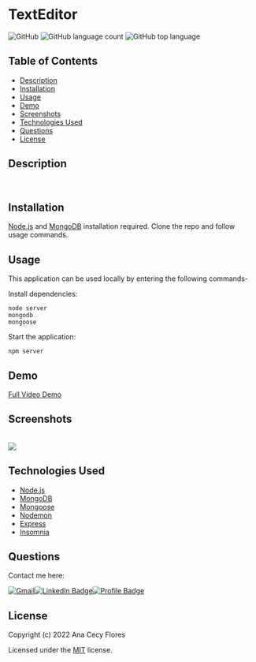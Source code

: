 # TextEditor

![GitHub](https://img.shields.io/github/license/anacecyflores1/TextEditor)
![GitHub language count](https://img.shields.io/github/languages/count/anacecyflores1/TextEditor)
![GitHub top language](https://img.shields.io/github/languages/top/anacecyflores1/TextEditor)

## Table of Contents

- [Description](#description)
- [Installation](#installation)
- [Usage](#usage)
- [Demo](#demo)
- [Screenshots](#screenshots)
- [Technologies Used](#technologies-used)
- [Questions](#questions)
- [License](#license)

## Description

<br> 

## Installation

[Node.js](https://nodejs.org/en/) and [MongoDB](https://www.mongodb.com/) installation required. Clone the repo and follow usage commands.

## Usage

This application can be used locally by entering the following commands-

Install dependencies:

```
node server
mongodb
mongoose
```

Start the application:

```
npm server
```

## Demo

[Full Video Demo]()

## Screenshots

<br>
<img src="/assets/" alt=" " title="">

## Technologies Used

- [Node.js](https://nodejs.org/en/)
- [MongoDB](https://www.mongodb.com/)
- [Mongoose](https://www.npmjs.com/package/mongoose)
- [Nodemon](https://www.npmjs.com/package/nodemon)
- [Express](https://expressjs.com/)
- [Insomnia](https://insomnia.rest/)

## Questions
Contact me here:

<a href="mailto: anacecyflores1@gmail.com"><img src="https://img.shields.io/badge/Gmail-D14836?style=for-the-badge&logo=gmail&logoColor=white&color=071A2C" alt="Gmail"/></a><a href="https://www.linkedin.com/in/anacecyflores/"><img src="https://img.shields.io/badge/LinkedIn-blue?style=for-the-badge&logo=linkedin&logoColor=white&color=071A2C" alt="LinkedIn Badge"/></a><a href="https://cecy-professional-portfolio.herokuapp.com/" target="_blank"><img src="https://img.shields.io/badge/Profile-430098?style=for-the-badge&logo=heroku&logoColor=white&color=071A2C" alt="Profile Badge"/></a>

## License

Copyright (c) 2022 Ana Cecy Flores

Licensed under the [MIT](LICENSE) license.
